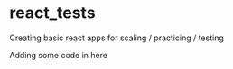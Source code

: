 # react_tests
Creating basic react apps for scaling / practicing / testing 

Adding some code in here

